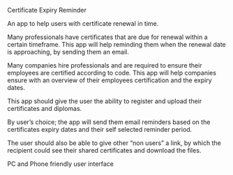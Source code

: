Certificate Expiry Reminder

An app to help users with certificate renewal in time.

Many professionals have certificates that are due for renewal within a certain timeframe. This app will help reminding them when the renewal date is approaching, by sending them an email.

Many companies hire professionals and are required to ensure their employees are certified according to code. This app will help companies ensure with an overview of their employees certification and the expiry dates.

This app should give the user the ability to register and upload their certificates and diplomas.

By user’s choice; the app will send them email reminders based on the certificates expiry dates and their self selected reminder period.

The user should also be able to give other “non users” a link, by which the recipient could see their shared certificates and download the files.

PC and Phone friendly user interface